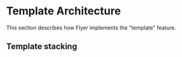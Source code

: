 # Template Architecture

This section describes how Flyer implements the "template" feature.

## Template stacking
